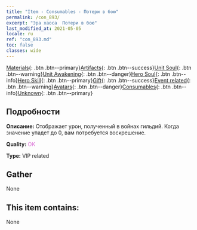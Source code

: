 ```yaml
---
title: "Item - Consumables - Потери в бою"
permalink: /con_893/
excerpt: "Эра хаоса  Потери в бою"
last_modified_at: 2021-05-05
locale: ru
ref: "con_893.md"
toc: false
classes: wide
---
```

 [Materials](/ItemsRU/){: .btn .btn--primary}[Artifacts](/ItemsRU/Artifacts/){: .btn .btn--success}[Unit Soul](/ItemsRU/UnitSoul/){: .btn .btn--warning}[Unit Awakening](/ItemsRU/UnitAwakening/){: .btn .btn--danger}[Hero Soul](/ItemsRU/HeroSoul/){: .btn .btn--info}[Hero Skill](/ItemsRU/HeroSkill/){: .btn .btn--primary}[Gift](/ItemsRU/Gift/){: .btn .btn--success}[Event related](/ItemsRU/Events/){: .btn .btn--warning}[Avatars](/ItemsRU/Avatars/){: .btn .btn--danger}[Consumables](/ItemsRU/Consumables/){: .btn .btn--info}[Unknown](/ItemsRU/Unknown/){: .btn .btn--primary}

## Подробности
 **Описание:** Отображает урон, полученный в войнах гильдий. Когда значение упадет до 0, вам потребуется воскрешение.

 **Quality:** <span style="color: #DA70D6">OK</span>

 **Type:** VIP related

## Gather

  None

## This item contains:

  None

